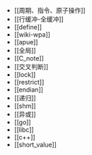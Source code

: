 * [[周期、指令、原子操作]]
* [[行缓冲-全缓冲]]
* [[define]]
* [[wiki-wpa]]
* [[apue]]
* [[全局]]
* [[C_note]]
* [[交叉判断]]
* [[lock]]
* [[restrict]]
* [[endian]]
* [[递归]]
* [[shm]]
* [[异或]]
* [[go]]
* [[libc]]
* [[c++]]
* [[short_value]]
